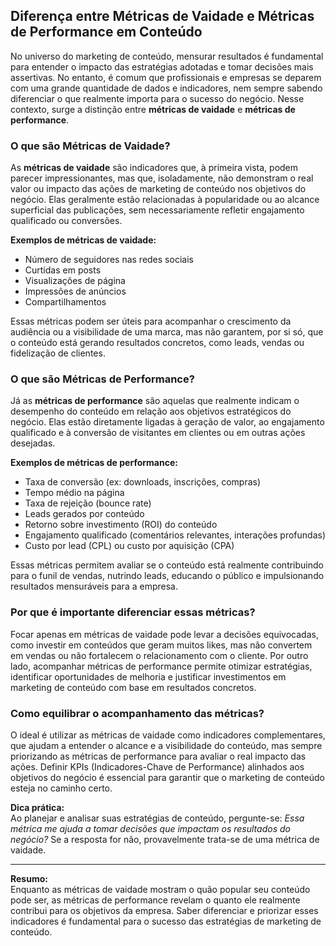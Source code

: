 
## Diferença entre Métricas de Vaidade e Métricas de Performance em Conteúdo

No universo do marketing de conteúdo, mensurar resultados é fundamental para entender o impacto das estratégias adotadas e tomar decisões mais assertivas. No entanto, é comum que profissionais e empresas se deparem com uma grande quantidade de dados e indicadores, nem sempre sabendo diferenciar o que realmente importa para o sucesso do negócio. Nesse contexto, surge a distinção entre **métricas de vaidade** e **métricas de performance**.

### O que são Métricas de Vaidade?

As **métricas de vaidade** são indicadores que, à primeira vista, podem parecer impressionantes, mas que, isoladamente, não demonstram o real valor ou impacto das ações de marketing de conteúdo nos objetivos do negócio. Elas geralmente estão relacionadas à popularidade ou ao alcance superficial das publicações, sem necessariamente refletir engajamento qualificado ou conversões.

**Exemplos de métricas de vaidade:**
- Número de seguidores nas redes sociais
- Curtidas em posts
- Visualizações de página
- Impressões de anúncios
- Compartilhamentos

Essas métricas podem ser úteis para acompanhar o crescimento da audiência ou a visibilidade de uma marca, mas não garantem, por si só, que o conteúdo está gerando resultados concretos, como leads, vendas ou fidelização de clientes.

### O que são Métricas de Performance?

Já as **métricas de performance** são aquelas que realmente indicam o desempenho do conteúdo em relação aos objetivos estratégicos do negócio. Elas estão diretamente ligadas à geração de valor, ao engajamento qualificado e à conversão de visitantes em clientes ou em outras ações desejadas.

**Exemplos de métricas de performance:**
- Taxa de conversão (ex: downloads, inscrições, compras)
- Tempo médio na página
- Taxa de rejeição (bounce rate)
- Leads gerados por conteúdo
- Retorno sobre investimento (ROI) do conteúdo
- Engajamento qualificado (comentários relevantes, interações profundas)
- Custo por lead (CPL) ou custo por aquisição (CPA)

Essas métricas permitem avaliar se o conteúdo está realmente contribuindo para o funil de vendas, nutrindo leads, educando o público e impulsionando resultados mensuráveis para a empresa.

### Por que é importante diferenciar essas métricas?

Focar apenas em métricas de vaidade pode levar a decisões equivocadas, como investir em conteúdos que geram muitos likes, mas não convertem em vendas ou não fortalecem o relacionamento com o cliente. Por outro lado, acompanhar métricas de performance permite otimizar estratégias, identificar oportunidades de melhoria e justificar investimentos em marketing de conteúdo com base em resultados concretos.

### Como equilibrar o acompanhamento das métricas?

O ideal é utilizar as métricas de vaidade como indicadores complementares, que ajudam a entender o alcance e a visibilidade do conteúdo, mas sempre priorizando as métricas de performance para avaliar o real impacto das ações. Definir KPIs (Indicadores-Chave de Performance) alinhados aos objetivos do negócio é essencial para garantir que o marketing de conteúdo esteja no caminho certo.

**Dica prática:**  
Ao planejar e analisar suas estratégias de conteúdo, pergunte-se: *Essa métrica me ajuda a tomar decisões que impactam os resultados do negócio?* Se a resposta for não, provavelmente trata-se de uma métrica de vaidade.

---

**Resumo:**  
Enquanto as métricas de vaidade mostram o quão popular seu conteúdo pode ser, as métricas de performance revelam o quanto ele realmente contribui para os objetivos da empresa. Saber diferenciar e priorizar esses indicadores é fundamental para o sucesso das estratégias de marketing de conteúdo.
```
